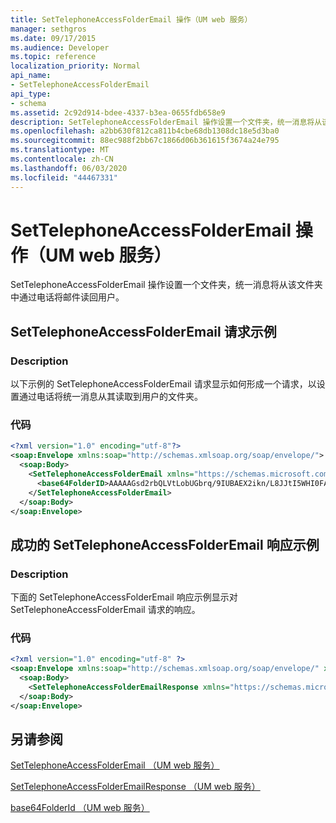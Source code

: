```yaml
---
title: SetTelephoneAccessFolderEmail 操作（UM web 服务）
manager: sethgros
ms.date: 09/17/2015
ms.audience: Developer
ms.topic: reference
localization_priority: Normal
api_name:
- SetTelephoneAccessFolderEmail
api_type:
- schema
ms.assetid: 2c92d914-bdee-4337-b3ea-0655fdb658e9
description: SetTelephoneAccessFolderEmail 操作设置一个文件夹，统一消息将从该文件夹中通过电话将邮件读回用户。
ms.openlocfilehash: a2bb630f812ca811b4cbe68db1308dc18e5d3ba0
ms.sourcegitcommit: 88ec988f2bb67c1866d06b361615f3674a24e795
ms.translationtype: MT
ms.contentlocale: zh-CN
ms.lasthandoff: 06/03/2020
ms.locfileid: "44467331"
---
```

# <a name="settelephoneaccessfolderemail-operation-um-web-service"></a>SetTelephoneAccessFolderEmail 操作（UM web 服务）

SetTelephoneAccessFolderEmail 操作设置一个文件夹，统一消息将从该文件夹中通过电话将邮件读回用户。
  
## <a name="settelephoneaccessfolderemail-request-example"></a>SetTelephoneAccessFolderEmail 请求示例

### <a name="description"></a>Description

以下示例的 SetTelephoneAccessFolderEmail 请求显示如何形成一个请求，以设置通过电话将统一消息从其读取到用户的文件夹。
  
### <a name="code"></a>代码

```XML
<?xml version="1.0" encoding="utf-8"?>
<soap:Envelope xmlns:soap="http://schemas.xmlsoap.org/soap/envelope/">
  <soap:Body>
    <SetTelephoneAccessFolderEmail xmlns="https://schemas.microsoft.com/exchange/services/2006/messages">
      <base64FolderID>AAAAAGsd2rbQLVtLobUGbrq/9IUBAEX2ikn/L8JJtI5WHI0FAW8AAAFXHhsAAA==</base64FolderID>
    </SetTelephoneAccessFolderEmail>
  </soap:Body>
</soap:Envelope>
```

## <a name="successful-settelephoneaccessfolderemail-response-example"></a>成功的 SetTelephoneAccessFolderEmail 响应示例

### <a name="description"></a>Description

下面的 SetTelephoneAccessFolderEmail 响应示例显示对 SetTelephoneAccessFolderEmail 请求的响应。
  
### <a name="code"></a>代码

```XML
<?xml version="1.0" encoding="utf-8" ?> 
<soap:Envelope xmlns:soap="http://schemas.xmlsoap.org/soap/envelope/" xmlns:xsi="http://www.w3.org/2001/XMLSchema-instance" xmlns:xsd="http://www.w3.org/2001/XMLSchema">
  <soap:Body>
    <SetTelephoneAccessFolderEmailResponse xmlns="https://schemas.microsoft.com/exchange/services/2006/messages" /> 
  </soap:Body>
</soap:Envelope>
```

## <a name="see-also"></a>另请参阅



[SetTelephoneAccessFolderEmail （UM web 服务）](settelephoneaccessfolderemail-um-web-service.md)
  
[SetTelephoneAccessFolderEmailResponse （UM web 服务）](settelephoneaccessfolderemailresponse-um-web-service.md)
  
[base64FolderId （UM web 服务）](base64folderid-um-web-service.md)

